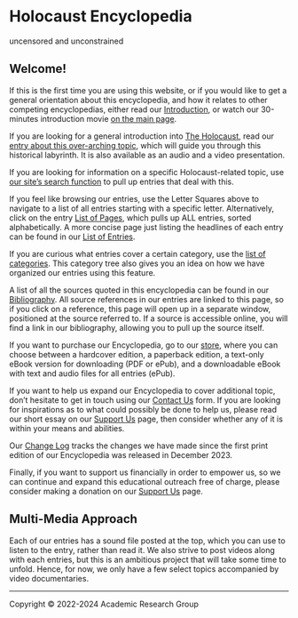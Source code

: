 # Holocaust Encyclopedia

uncensored and unconstrained

## Welcome!

If this is the first time you are using this website, or if you would like to get a general orientation about this encyclopedia, and how it relates to other competing encyclopedias, either read our [Introduction](https://encyclopedia.historiography-project.com/introduction/index.html), or watch our 30-minutes introduction movie [on the main page](https://encyclopedia.historiography-project.com/index.html).

If you are looking for a general introduction into [The Holocaust](https://encyclopedia.historiography-project.com/h/holocaust-the/index.html), read our [entry about this over-arching topic](https://encyclopedia.historiography-project.com/h/holocaust-the/index.html), which will guide you through this historical labyrinth. It is also available as an audio and a video presentation.

If you are looking for information on a specific Holocaust-related topic, use [our site&rsquo;s search function](https://encyclopedia.historiography-project.com/search/index.html) to pull up entries that deal with this.

If you feel like browsing our entries, use the Letter Squares above to navigate to a list of all entries starting with a specific letter. Alternatively, click on the entry [List of Pages](https://encyclopedia.historiography-project.com/list-of-pages/index.html), which pulls up ALL entries, sorted alphabetically. A more concise page just listing the headlines of each entry can be found in our [List of Entries](https://encyclopedia.historiography-project.com/list-of-entries/index.html).

If you are curious what entries cover a certain category, use the [list of categories](https://encyclopedia.historiography-project.com/cross-references/index.html). This category tree also gives you an idea on how we have organized our entries using this feature.

A list of all the sources quoted in this encyclopedia can be found in our [Bibliography](https://encyclopedia.historiography-project.com/bibliography/index.html). All source references in our entries are linked to this page, so if you click on a reference, this page will open up in a separate window, positioned at the source referred to. If a source is accessible online, you will find a link in our bibliography, allowing you to pull up the source itself.

If you want to purchase our Encyclopedia, go to our [store](https://holocaustencyclopedia.com/product/holocaust-encyclopedia/), where you can choose between a hardcover edition, a paperback edition, a text-only eBook version for downloading (PDF or ePub), and a downloadable eBook with text and audio files for all entries (ePub).

If you want to help us expand our Encyclopedia to cover additional topic, don&rsquo;t hesitate to get in touch using our [Contact Us](https://holocaustencyclopedia.com/contact-us/) form. If you are looking for inspirations as to what could possibly be done to help us, please read our short essay on our [Support Us](https://holocaustencyclopedia.com/support-us/) page, then consider whether any of it is within your means and abilities.

Our [Change Log](https://encyclopedia.historiography-project.com/change-log/index.html) tracks the changes we have made since the first print edition of our Encyclopedia was released in December 2023.

Finally, if you want to support us financially in order to empower us, so we can continue and expand this educational outreach free of charge, please consider making a donation on our [Support Us](https://holocaustencyclopedia.com/support-us/) page.

## Multi-Media Approach

Each of our entries has a sound file posted at the top, which you can use to listen to the entry, rather than read it. We also strive to post videos along with each entries, but this is an ambitious project that will take some time to unfold. Hence, for now, we only have a few select topics accompanied by video documentaries.

---

Copyright &copy; 2022-2024 Academic Research Group
